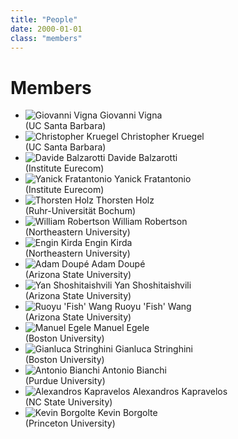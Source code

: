 ```yaml
---
title: "People"
date: 2000-01-01
class: "members"
---
```


# Members

* ![Giovanni Vigna](/images/people/giovanni-vigna.png)
  Giovanni Vigna<br>
  (UC Santa Barbara)
* ![Christopher Kruegel](/images/people/christopher-kruegel.jpg)
  Christopher Kruegel<br>
  (UC Santa Barbara)
* ![Davide Balzarotti](/images/people/davide-balzarotti.jpg)
  Davide Balzarotti<br>
  (Institute Eurecom)
* ![Yanick Fratantonio](/images/people/yanick-fratantonio.png)
  Yanick Fratantonio<br>
  (Institute Eurecom)
* ![Thorsten Holz](/images/people/thorsten-holz.jpg)
  Thorsten Holz<br>
  (Ruhr-Universität Bochum)
* ![William Robertson](/images/people/william-robertson.jpg)
  William Robertson<br>
  (Northeastern University)
* ![Engin Kirda](/images/people/engin-kirda.jpg)
  Engin Kirda<br>
  (Northeastern University)
* ![Adam Doupé](/images/people/adam-doupe.jpg)
  Adam Doupé<br>
  (Arizona State University)
* ![Yan Shoshitaishvili](/images/people/yan-shoshitaishvili.jpg)
  Yan Shoshitaishvili<br>
  (Arizona State University)
* ![Ruoyu 'Fish' Wang](/images/people/ruoyu-wang.jpg)
  Ruoyu 'Fish' Wang<br>
  (Arizona State University)
* ![Manuel Egele](/images/people/manuel-egele.jpg)
  Manuel Egele<br>
  (Boston University)
* ![Gianluca Stringhini](/images/people/gianluca-stringhini.jpg)
  Gianluca Stringhini<br>
  (Boston University)
* ![Antonio Bianchi](/images/people/antonio-bianchi.jpg)
  Antonio Bianchi<br>
  (Purdue University)
* ![Alexandros Kapravelos](/images/people/alexandros-kapravelos.jpg)
  Alexandros Kapravelos<br>
  (NC State University)
* ![Kevin Borgolte](/images/people/kevin-borgolte.png)
  Kevin Borgolte<br>
  (Princeton University)
